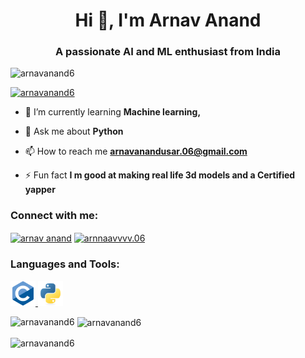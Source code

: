 <h1 align="center">Hi 👋, I'm Arnav Anand</h1>
<h3 align="center">A passionate AI and ML enthusiast from India</h3>

<p align="left"> <img src="https://komarev.com/ghpvc/?username=arnavanand6&label=Profile%20views&color=0e75b6&style=flat" alt="arnavanand6" /> </p>

<p align="left"> <a href="https://github.com/ryo-ma/github-profile-trophy"><img src="https://github-profile-trophy.vercel.app/?username=arnavanand6" alt="arnavanand6" /></a> </p>

- 🌱 I’m currently learning **Machine learning,**

- 💬 Ask me about **Python**

- 📫 How to reach me **arnavanandusar.06@gmail.com**

- ⚡ Fun fact **I m good at making real life 3d models and a Certified yapper**

<h3 align="left">Connect with me:</h3>
<p align="left">
<a href="https://linkedin.com/in/arnav anand" target="blank"><img align="center" src="https://raw.githubusercontent.com/rahuldkjain/github-profile-readme-generator/master/src/images/icons/Social/linked-in-alt.svg" alt="arnav anand" height="30" width="40" /></a>
<a href="https://instagram.com/arnnaavvvv.06" target="blank"><img align="center" src="https://raw.githubusercontent.com/rahuldkjain/github-profile-readme-generator/master/src/images/icons/Social/instagram.svg" alt="arnnaavvvv.06" height="30" width="40" /></a>
</p>

<h3 align="left">Languages and Tools:</h3>
<p align="left"> <a href="https://www.cprogramming.com/" target="_blank" rel="noreferrer"> <img src="https://raw.githubusercontent.com/devicons/devicon/master/icons/c/c-original.svg" alt="c" width="40" height="40"/> </a> <a href="https://www.python.org" target="_blank" rel="noreferrer"> <img src="https://raw.githubusercontent.com/devicons/devicon/master/icons/python/python-original.svg" alt="python" width="40" height="40"/> </a> </p>

<p><img align="left" src="https://github-readme-stats.vercel.app/api/top-langs?username=arnavanand6&show_icons=true&locale=en&layout=compact" alt="arnavanand6" /></p>

<p>&nbsp;<img align="center" src="https://github-readme-stats.vercel.app/api?username=arnavanand6&show_icons=true&locale=en" alt="arnavanand6" /></p>

<p><img align="center" src="https://github-readme-streak-stats.herokuapp.com/?user=arnavanand6&" alt="arnavanand6" /></p>
